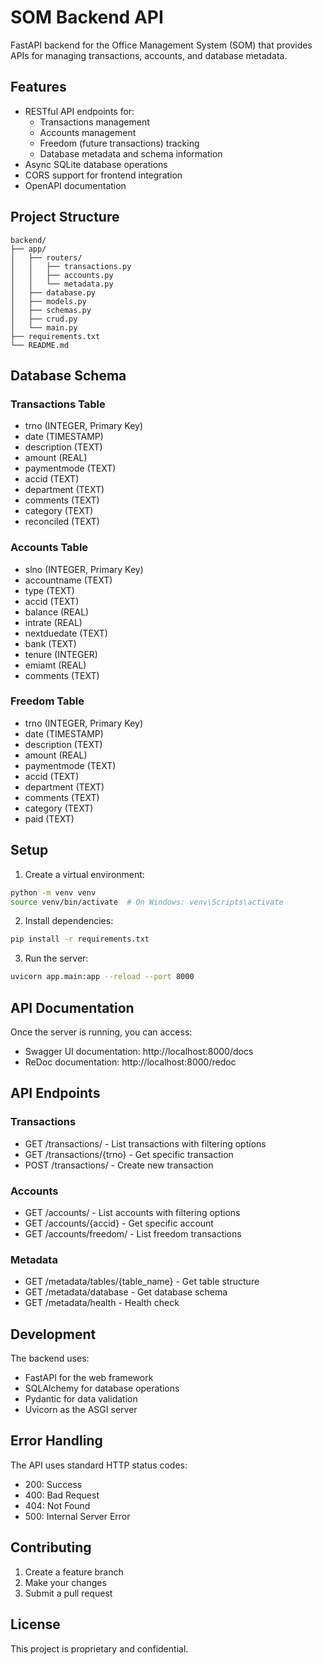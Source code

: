 # SOM Backend API

FastAPI backend for the Office Management System (SOM) that provides APIs for managing transactions, accounts, and database metadata.

## Features

- RESTful API endpoints for:
  - Transactions management
  - Accounts management
  - Freedom (future transactions) tracking
  - Database metadata and schema information
- Async SQLite database operations
- CORS support for frontend integration
- OpenAPI documentation

## Project Structure

```
backend/
├── app/
│   ├── routers/
│   │   ├── transactions.py
│   │   ├── accounts.py
│   │   └── metadata.py
│   ├── database.py
│   ├── models.py
│   ├── schemas.py
│   ├── crud.py
│   └── main.py
├── requirements.txt
└── README.md
```

## Database Schema

### Transactions Table
- trno (INTEGER, Primary Key)
- date (TIMESTAMP)
- description (TEXT)
- amount (REAL)
- paymentmode (TEXT)
- accid (TEXT)
- department (TEXT)
- comments (TEXT)
- category (TEXT)
- reconciled (TEXT)

### Accounts Table
- slno (INTEGER, Primary Key)
- accountname (TEXT)
- type (TEXT)
- accid (TEXT)
- balance (REAL)
- intrate (REAL)
- nextduedate (TEXT)
- bank (TEXT)
- tenure (INTEGER)
- emiamt (REAL)
- comments (TEXT)

### Freedom Table
- trno (INTEGER, Primary Key)
- date (TIMESTAMP)
- description (TEXT)
- amount (REAL)
- paymentmode (TEXT)
- accid (TEXT)
- department (TEXT)
- comments (TEXT)
- category (TEXT)
- paid (TEXT)

## Setup

1. Create a virtual environment:
```bash
python -m venv venv
source venv/bin/activate  # On Windows: venv\Scripts\activate
```

2. Install dependencies:
```bash
pip install -r requirements.txt
```

3. Run the server:
```bash
uvicorn app.main:app --reload --port 8000
```

## API Documentation

Once the server is running, you can access:
- Swagger UI documentation: http://localhost:8000/docs
- ReDoc documentation: http://localhost:8000/redoc

## API Endpoints

### Transactions
- GET /transactions/ - List transactions with filtering options
- GET /transactions/{trno} - Get specific transaction
- POST /transactions/ - Create new transaction

### Accounts
- GET /accounts/ - List accounts with filtering options
- GET /accounts/{accid} - Get specific account
- GET /accounts/freedom/ - List freedom transactions

### Metadata
- GET /metadata/tables/{table_name} - Get table structure
- GET /metadata/database - Get database schema
- GET /metadata/health - Health check

## Development

The backend uses:
- FastAPI for the web framework
- SQLAlchemy for database operations
- Pydantic for data validation
- Uvicorn as the ASGI server

## Error Handling

The API uses standard HTTP status codes:
- 200: Success
- 400: Bad Request
- 404: Not Found
- 500: Internal Server Error

## Contributing

1. Create a feature branch
2. Make your changes
3. Submit a pull request

## License

This project is proprietary and confidential.
